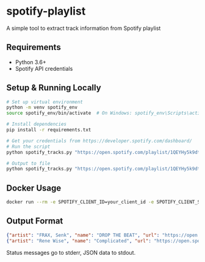 # spotify-playlist

A simple tool to extract track information from Spotify playlist

## Requirements

- Python 3.6+
- Spotify API credentials

## Setup & Running Locally

```bash
# Set up virtual environment
python -m venv spotify_env
source spotify_env/bin/activate  # On Windows: spotify_env\Scripts\activate

# Install dependencies
pip install -r requirements.txt

# Get your credentials from https://developer.spotify.com/dashboard/
# Run the script
python spotify_tracks.py "https://open.spotify.com/playlist/1QEYHy5k9dtfLgQgC4HrqN" your_client_id your_client_secret

# Output to file
python spotify_tracks.py "https://open.spotify.com/playlist/1QEYHy5k9dtfLgQgC4HrqN" your_client_id your_client_secret > tracks.jsonl
```

## Docker Usage

```bash
docker run --rm -e SPOTIFY_CLIENT_ID=your_client_id -e SPOTIFY_CLIENT_SECRET=your_client_secret $(docker build -q .) "https://open.spotify.com/playlist/1QEYHy5k9dtfLgQgC4HrqN"
```

## Output Format

```json
{"artist": "FRAX, Senk", "name": "DROP THE BEAT", "url": "https://open.spotify.com/track/43xbHioriHFANtIRSuelrg"}
{"artist": "Rene Wise", "name": "Complicated", "url": "https://open.spotify.com/track/6s803Mds01E3KGc3sIx0kO"}
```

Status messages go to stderr, JSON data to stdout.